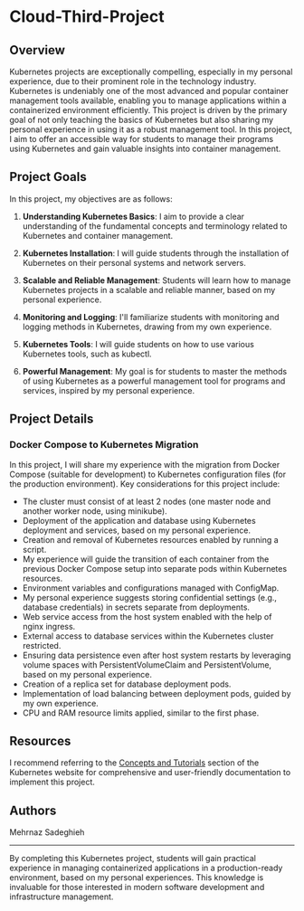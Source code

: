 # Cloud-Third-Project

## Overview

Kubernetes projects are exceptionally compelling, especially in my personal experience, due to their prominent role in the technology industry. Kubernetes is undeniably one of the most advanced and popular container management tools available, enabling you to manage applications within a containerized environment efficiently. This project is driven by the primary goal of not only teaching the basics of Kubernetes but also sharing my personal experience in using it as a robust management tool. In this project, I aim to offer an accessible way for students to manage their programs using Kubernetes and gain valuable insights into container management.

## Project Goals

In this project, my objectives are as follows:

1. **Understanding Kubernetes Basics**: I aim to provide a clear understanding of the fundamental concepts and terminology related to Kubernetes and container management.

2. **Kubernetes Installation**: I will guide students through the installation of Kubernetes on their personal systems and network servers.

3. **Scalable and Reliable Management**: Students will learn how to manage Kubernetes projects in a scalable and reliable manner, based on my personal experience.

4. **Monitoring and Logging**: I'll familiarize students with monitoring and logging methods in Kubernetes, drawing from my own experience.

5. **Kubernetes Tools**: I will guide students on how to use various Kubernetes tools, such as kubectl.

6. **Powerful Management**: My goal is for students to master the methods of using Kubernetes as a powerful management tool for programs and services, inspired by my personal experience.

## Project Details

### Docker Compose to Kubernetes Migration

In this project, I will share my experience with the migration from Docker Compose (suitable for development) to Kubernetes configuration files (for the production environment). Key considerations for this project include:

- The cluster must consist of at least 2 nodes (one master node and another worker node, using minikube).
- Deployment of the application and database using Kubernetes deployment and services, based on my personal experience.
- Creation and removal of Kubernetes resources enabled by running a script.
- My experience will guide the transition of each container from the previous Docker Compose setup into separate pods within Kubernetes resources.
- Environment variables and configurations managed with ConfigMap.
- My personal experience suggests storing confidential settings (e.g., database credentials) in secrets separate from deployments.
- Web service access from the host system enabled with the help of nginx ingress.
- External access to database services within the Kubernetes cluster restricted.
- Ensuring data persistence even after host system restarts by leveraging volume spaces with PersistentVolumeClaim and PersistentVolume, based on my personal experience.
- Creation of a replica set for database deployment pods.
- Implementation of load balancing between deployment pods, guided by my own experience.
- CPU and RAM resource limits applied, similar to the first phase.

## Resources

I recommend referring to the [Concepts and Tutorials](https://kubernetes.io/docs/concepts/) section of the Kubernetes website for comprehensive and user-friendly documentation to implement this project.

## Authors
Mehrnaz Sadeghieh

---

By completing this Kubernetes project, students will gain practical experience in managing containerized applications in a production-ready environment, based on my personal experiences. This knowledge is invaluable for those interested in modern software development and infrastructure management.
